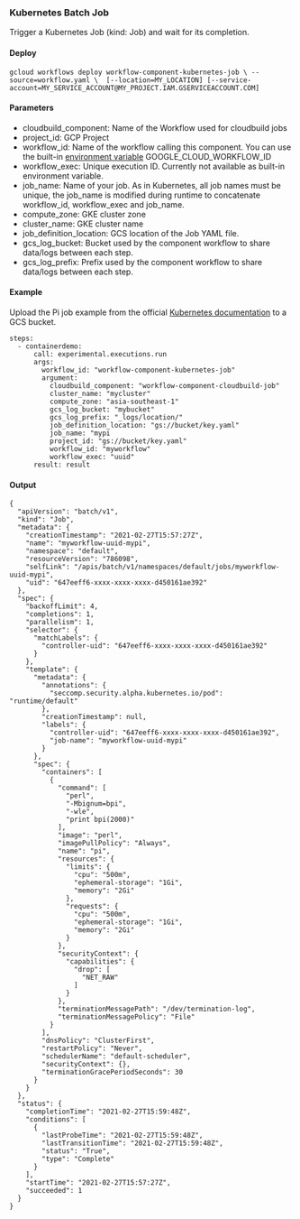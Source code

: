 ### Kubernetes Batch Job

Trigger a Kubernetes Job (kind: Job) and wait for its completion.

#### Deploy

`
gcloud workflows deploy workflow-component-kubernetes-job \
--source=workflow.yaml \ 
[--location=MY_LOCATION]
[--service-account=MY_SERVICE_ACCOUNT@MY_PROJECT.IAM.GSERVICEACCOUNT.COM]
`

#### Parameters

- cloudbuild_component: Name of the Workflow used for cloudbuild jobs
- project_id: GCP Project
- workflow_id: Name of the workflow calling this component. You can use the built-in [environment variable](https://cloud.google.com/workflows/docs/reference/environment-variables) GOOGLE_CLOUD_WORKFLOW_ID
- workflow_exec: Unique execution ID. Currently not available as built-in environment variable.
- job_name: Name of your job. As in Kubernetes, all job names must be unique, the job_name is modified during runtime to concatenate workflow_id, workflow_exec and job_name.
- compute_zone: GKE cluster zone
- cluster_name: GKE cluster name
- job_definition_location: GCS location of the Job YAML file.
- gcs_log_bucket: Bucket used by the component workflow to share data/logs between each step.
- gcs_log_prefix: Prefix used by the component workflow to share data/logs between each step.


#### Example

Upload the Pi job example from the official [Kubernetes documentation](https://kubernetes.io/docs/concepts/workloads/controllers/job/) to a GCS bucket.

```
steps:
  - containerdemo:
      call: experimental.executions.run
      args: 
        workflow_id: "workflow-component-kubernetes-job"
        argument:
          cloudbuild_component: "workflow-component-cloudbuild-job"
          cluster_name: "mycluster"
          compute_zone: "asia-southeast-1"
          gcs_log_bucket: "mybucket"
          gcs_log_prefix: "_logs/location/"
          job_definition_location: "gs://bucket/key.yaml"
          job_name: "mypi
          project_id: "gs://bucket/key.yaml"
          workflow_id: "myworkflow"
          workflow_exec: "uuid"
      result: result
```


#### Output

```
{
  "apiVersion": "batch/v1",
  "kind": "Job",
  "metadata": {
    "creationTimestamp": "2021-02-27T15:57:27Z",
    "name": "myworkflow-uuid-mypi",
    "namespace": "default",
    "resourceVersion": "786098",
    "selfLink": "/apis/batch/v1/namespaces/default/jobs/myworkflow-uuid-mypi",
    "uid": "647eeff6-xxxx-xxxx-xxxx-d450161ae392"
  },
  "spec": {
    "backoffLimit": 4,
    "completions": 1,
    "parallelism": 1,
    "selector": {
      "matchLabels": {
        "controller-uid": "647eeff6-xxxx-xxxx-xxxx-d450161ae392"
      }
    },
    "template": {
      "metadata": {
        "annotations": {
          "seccomp.security.alpha.kubernetes.io/pod": "runtime/default"
        },
        "creationTimestamp": null,
        "labels": {
          "controller-uid": "647eeff6-xxxx-xxxx-xxxx-d450161ae392",
          "job-name": "myworkflow-uuid-mypi"
        }
      },
      "spec": {
        "containers": [
          {
            "command": [
              "perl",
              "-Mbignum=bpi",
              "-wle",
              "print bpi(2000)"
            ],
            "image": "perl",
            "imagePullPolicy": "Always",
            "name": "pi",
            "resources": {
              "limits": {
                "cpu": "500m",
                "ephemeral-storage": "1Gi",
                "memory": "2Gi"
              },
              "requests": {
                "cpu": "500m",
                "ephemeral-storage": "1Gi",
                "memory": "2Gi"
              }
            },
            "securityContext": {
              "capabilities": {
                "drop": [
                  "NET_RAW"
                ]
              }
            },
            "terminationMessagePath": "/dev/termination-log",
            "terminationMessagePolicy": "File"
          }
        ],
        "dnsPolicy": "ClusterFirst",
        "restartPolicy": "Never",
        "schedulerName": "default-scheduler",
        "securityContext": {},
        "terminationGracePeriodSeconds": 30
      }
    }
  },
  "status": {
    "completionTime": "2021-02-27T15:59:48Z",
    "conditions": [
      {
        "lastProbeTime": "2021-02-27T15:59:48Z",
        "lastTransitionTime": "2021-02-27T15:59:48Z",
        "status": "True",
        "type": "Complete"
      }
    ],
    "startTime": "2021-02-27T15:57:27Z",
    "succeeded": 1
  }
}
```

